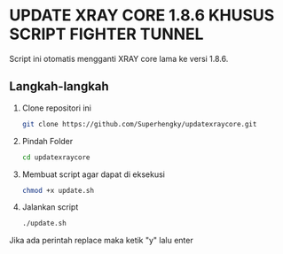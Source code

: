 # UPDATE XRAY CORE 1.8.6 KHUSUS SCRIPT FIGHTER TUNNEL

Script ini otomatis mengganti XRAY core lama ke versi 1.8.6.

## Langkah-langkah

1. Clone repositori ini

   ```bash
   git clone https://github.com/Superhengky/updatexraycore.git
   
2. Pindah Folder
   ```bash
   cd updatexraycore

4. Membuat script agar dapat di eksekusi
   ```bash
   chmod +x update.sh

6. Jalankan script
   ```bash
   ./update.sh

Jika ada perintah replace maka ketik "y" lalu enter
